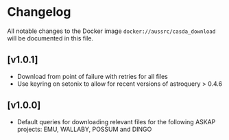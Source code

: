 # Changelog

All notable changes to the Docker image `docker://aussrc/casda_download` will be documented in this file.

## [v1.0.1]

- Download from point of failure with retries for all files
- Use keyring on setonix to allow for recent versions of astroquery > 0.4.6

## [v1.0.0]

- Default queries for downloading relevant files for the following ASKAP projects: EMU, WALLABY, POSSUM and DINGO